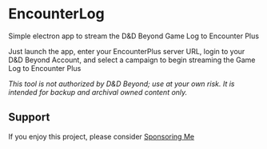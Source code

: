 # EncounterLog
Simple electron app to stream the D&amp;D Beyond Game Log to Encounter Plus

Just launch the app, enter your EncounterPlus server URL, login to your D&D Beyond Account, and select a campaign to begin streaming the Game Log to Encounter Plus

*This tool is not authorized by D&D Beyond; use at your own risk. It is intended for backup and archival owned content only.*

## Support

If you enjoy this project, please consider [Sponsoring Me](https://github.com/sponsors/rrgeorge)

